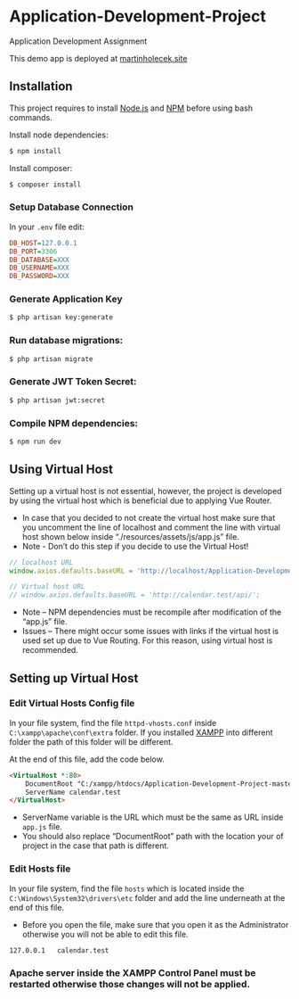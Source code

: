 # Application-Development-Project
Application Development Assignment 

This demo app is deployed at [martinholecek.site](http://martinholecekmax.site)

## Installation
This project requires to install [Node.js](https://nodejs.org/) and
[NPM](https://npmjs.org/) before using bash commands.

  Install node dependencies: 
```bash
$ npm install
```

  Install composer: 
```bash
$ composer install
```

### Setup Database Connection
  In your `.env` file edit:

```ini
DB_HOST=127.0.0.1
DB_PORT=3306
DB_DATABASE=XXX
DB_USERNAME=XXX
DB_PASSWORD=XXX
```

### Generate Application Key
```bash
$ php artisan key:generate
```

### Run database migrations:
```bash
$ php artisan migrate
```

### Generate JWT Token Secret:
```bash
$ php artisan jwt:secret
```

### Compile NPM dependencies:
```bash
$ npm run dev
```

## Using Virtual Host
Setting up a virtual host is not essential, however, the project is developed by using the virtual host which is beneficial due to applying Vue Router. 
* In case that you decided to not create the virtual host make sure that you uncomment the line of localhost and comment the line with virtual host shown below inside “./resources/assets/js/app.js” file.
* Note - Don’t do this step if you decide to use the Virtual Host!

```javascript
// localhost URL
window.axios.defaults.baseURL = 'http://localhost/Application-Development-Project-master/public/api/';

// Virtual host URL
// window.axios.defaults.baseURL = 'http://calendar.test/api/';
```

* Note – NPM dependencies must be recompile after modification of the “app.js” file.
* Issues – There might occur some issues with links if the virtual host is used set up due to Vue Routing. For this reason, using virtual host is recommended.

## Setting up Virtual Host
### Edit Virtual Hosts Config file
In your file system, find the file `httpd-vhosts.conf` inside `C:\xampp\apache\conf\extra` folder. If you installed [XAMPP](https://www.apachefriends.org/index.html) into different folder the path of this folder will be different.

At the end of this file, add the code below.

```html
<VirtualHost *:80>
    DocumentRoot "C:/xampp/htdocs/Application-Development-Project-master/public"
    ServerName calendar.test
</VirtualHost>
```
* ServerName variable is the URL which must be the same as URL inside `app.js` file.
* You should also replace “DocumentRoot” path with the location your of project in the case that path is different.

### Edit Hosts file
In your file system, find the file `hosts` which is located inside the `C:\Windows\System32\drivers\etc` folder and add the line underneath at the end of this file.

* Before you open the file, make sure that you open it as the Administrator otherwise you will not be able to edit this file.
```
127.0.0.1	calendar.test
```
### Apache server inside the XAMPP Control Panel must be restarted otherwise those changes will not be applied.



